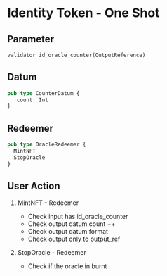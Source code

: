 # Identity Token - One Shot

## Parameter

```rs
validator id_oracle_counter(OutputReference)
```

## Datum

```rs
pub type CounterDatum {
   count: Int
}
```

## Redeemer

```rs
pub type OracleRedeemer {
  MintNFT
  StopOracle
}
```

## User Action

1. MintNFT - Redeemer

   - Check input has id_oracle_counter
   - Check output datum.count ++
   - Check output datum format
   - Check output only to output_ref

2. StopOracle - Redeemer
   - Check if the oracle in burnt
